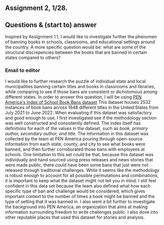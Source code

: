 ## Assignment 2, 1/28.   
## Questions & (start to) answer

Inspired by Assignment 1.1, I would like to investigate further the phenomen of banning books in schools, classrooms, and educational settings around the country.
A more specific question would be: what are some of the structural discrepencies between the books that are banned in certain states compared to others? 

### Email to editor
I would like to further research the puzzle of individual state and local municipalities banning certain titles and books in classrooms and libraries, while comparing to see if those bans are consistent or dichotomous among different states.
In order to answer this question, I will be using [PEN America's Index of School Book Bans dataset](https://pen.org/report/banned-usa-growing-movement-to-censor-books-in-schools/#:~:text=Banned%20Book%20Data%20Snapshot,affecting%201%2C648%20unique%20book%20titles.)
This dataset houses 2532 instances of book bans across 1648 different titles in the United States from July 2021 to June 2022. 
When evaluating if this dataset was satisfactory and good enough to use, I first investigated see if the methodology section was well constructed and consistently defined. The index itself has definitions for each of the values in the dataset, such as *book, primary author, secondary author, and title*.
The information in this dataset was collected by the team at PEN America pouring through open-source information from each state, county, and city to see what books were banned, and then further corroborated those bans with employees at schools. One limitation to this set could be that, because this dataset was individually and hand sourced using press releases and news stories that were made public, there could have been some bans that just were not released through traditional challenges. While it seems like the methodology is robust enough to account for all possible permutations and combinations, it is important to keep what the dataset might not tell you in mind.
I still feel confident in this data set because the team also defined what how each specific type of ban and challenge would be considered, which gives important context to the number of times a book might be banned and the type of setting that it was banned in. 
I also went a bit further to investigate the background into PEN America, an organization that aims at making information surrounding freedom to write challenges public. I also dove into other reputable places that used this dataset for stories and analysis.
